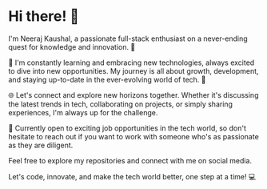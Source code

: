 # Hi there! 👋

I'm Neeraj Kaushal, a passionate full-stack enthusiast on a never-ending quest for knowledge and innovation. 🚀

🌱 I'm constantly learning and embracing new technologies, always excited to dive into new opportunities. My journey is all about growth, development, and staying up-to-date in the ever-evolving world of tech. 🌟

🌐 Let's connect and explore new horizons together. Whether it's discussing the latest trends in tech, collaborating on projects, or simply sharing experiences, I'm always up for the challenge. 

💼 Currently open to exciting job opportunities in the tech world, so don't hesitate to reach out if you want to work with someone who's as passionate as they are diligent.

Feel free to explore my repositories and connect with me on social media.

Let's code, innovate, and make the tech world better, one step at a time! 💻
